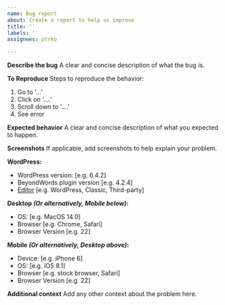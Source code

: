 ```yaml
---
name: Bug report
about: Create a report to help us improve
title: ''
labels: ''
assignees: ptrko

---
```


**Describe the bug**
A clear and concise description of what the bug is.

**To Reproduce**
Steps to reproduce the behavior:
1. Go to '...'
2. Click on '....'
3. Scroll down to '....'
4. See error

**Expected behavior**
A clear and concise description of what you expected to happen.

**Screenshots**
If applicable, add screenshots to help explain your problem.

**WordPress:**
 - WordPress version: [e.g. 6.4.2]
 - BeyondWords plugin version [e.g. 4.2.4]
 - [Editor](https://wordpress.com/support/editors/) [e.g. WordPress, Classic, Third-party]

**Desktop *(Or alternatively, Mobile below)*:**
 - OS: [e.g. MacOS 14.0]
 - Browser [e.g. Chrome, Safari]
 - Browser Version [e.g. 22]

**Mobile *(Or alternatively, Desktop above)*:**
 - Device: [e.g. iPhone 6]
 - OS: [e.g. iOS 8.1]
 - Browser [e.g. stock browser, Safari]
 - Browser Version [e.g. 22]

**Additional context**
Add any other context about the problem here.
